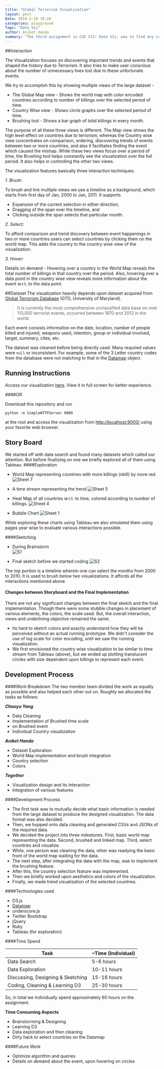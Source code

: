 ```yaml
---
title: "Global Terrorism Visualization"
layout: post
Date: 2014-2-10 10:20
categories: playground
Tags: "Data Viz"
author: Aniket Handa
summary: "The third assignment in CSE 512: Data Viz. was to find any compelling dataset and use interactions to aid exploration.."
---
```

##Interaction

The Visualization focuses on discovering important trends and events that shaped the history due to Terrorism. It also tries to make user conscious about the number of unnecessary lives lost due to these unfortunate events. 

We try to accomplish this by showing multiple views of the large dataset - 

* The Global Map view - Shows the world map with color encoded countries according to number of killings over the selected period of time. 
* Country Wise view - Shows circle graphs over the selected period of time. 
* Brushing tool - Shows a bar graph of total killings in every month.

The purpose of all these three views is different. The Map view shows the high level effect on countries due to terrorism, whereas the Country wise view concentrates on comparison, ordering, discovering trends of events between two or more countries, and also it facilitates finding the event which caused the mishap. While these two views focus over a period of time, the Brushing tool helps constantly see the visualization over the full period. It also helps in controlling the other two views.

The visualization features basically three interaction techniques:

_1. Brush:_ 

To brush and link multiple views we use a timeline as a background, which starts from first day of Jan, 2000 to Jan, 2011. It supports 

* Expansion of the current selection in either direction, 
* Dragging of the span over the timeline, and 
* Clicking outside the span selects that particular month.  

_2. Select:_

To afford comparison and trend discovery between event happenings in two or more countries users can select countries by clicking them on the world map. This adds the country to the country wise view of the visualization.


_3. Hover:_

Details on demand - Hovering over a country in the World Map reveals the total number of killings in that country over the period. Also, hovering over a data point in  the country wise view reveals more information about the event w.r.t. to the data point. 

##Dataset
The visualization heavily depends upon dataset acquired from [Global Terrorism Database](http://www.start.umd.edu/gtd) (GTD, University of Maryland). 
>It is currently the most comprehensive unclassified data base on over 113,000 terrorist events, occurred between 1970 and 2012 in the world.

Each event consists information on the date, location, number of people killed and injured, weapons used, intention, group or individual involved, target, summary, cites, etc.

The dataset was cleaned before being directly used. Many required values were `null` or inconsistent. For example, some of the 3 Letter country codes from the database were not matching to that in the [Datamap](http://datamaps.github.io/) object.


## Running Instructions

Access our visualization [here](http://cse512-14w.github.io/a3-chaoyu-aniket/). View it in full screen for better experience.

####OR 

Download this repository and run 

`python -m SimpleHTTPServer 9000` 

at the root and access the visualization from <http://localhost:9000/> using your favorite web browser. 


## Story Board

We started off with data search and found many datasets which called our attention. But before finalizing on one we briefly explored all of them using Tableau.
####Exploration 

* World Map representing countries with more killings (nkill) by more red.
![Sheet 7](https://raw.github.com/CSE512-14W/a3-chaoyu-aniket/master/images/tableau/Sheet%207.png)

* A time stream representing the trend
![Sheet 5](https://raw.github.com/CSE512-14W/a3-chaoyu-aniket/master/images/tableau/Sheet%205.png)

* Heat Map of all countries w.r.t. to time, colored according to number of killings.
![Sheet 4](https://raw.github.com/CSE512-14W/a3-chaoyu-aniket/master/images/tableau/Sheet%204.png)

* Bubble Chart
![Sheet 1](https://raw.github.com/CSE512-14W/a3-chaoyu-aniket/master/images/tableau/Sheet%201.png)

While exploring these charts using Tableau we also simulated them using pages year wise to evaluate various interactions possible.

####Sketching

* During Brainstorm  
![S1](https://raw.github.com/CSE512-14W/a3-chaoyu-aniket/master/images/sketch/s1.jpg)

* Final sketch before we started coding
![S2](https://raw.github.com/CSE512-14W/a3-chaoyu-aniket/master/images/sketch/s2.jpg)

The top portion is a timeline wherein one can select the months from 2000 to 2010. It is used to brush below two visualizations. It affords all the interactions mentioned above.   

#### Changes between Storyboard and the Final Implementation

There are not any significant changes between the final sketch and the final implementation. Though there were some stubble changes in placement of various elements, the colors, the scale used. But, the overall interaction, views and underlining objective remained the same.

* Its hard to sketch colors and exactly understand how they will be perceived without an actual running prototype. We didn't consider the use of log scale for color encoding, until we saw the running visualization.
* We first envisioned the country wise visualization to be similar to time stream from Tableau (above), but we ended up plotting translucent circles with size dependent upon killings to represent each event.

## Development Process

####Work Breakdown
The two member team divided the work as equally as possible and also helped each other out on. Roughly we allocated the tasks as follows:

**_Chaoyu Yang_**

* Data Cleaning
* Implementation of Brushed time scale
* on Brushed event
* Individual Country visualization 

**_Aniket Handa_**

* Dataset Exploration
* World Map implementation and brush integration
* Country selection
* Colors

**_Together_**

* Visualization design and its interaction
* Integration of various features

####Development Process

* The first task was to mutually decide what basic information is needed from the large dataset to produce the designed visualization. The data format was also decided.
* Then, we hopped onto data cleaning and generated CSVs and JSONs of the required data.
* We decided the project into three milestones. First, basic world map representing the data. Second, brushed and linked map. Third, select countries and visualize.
* While, one person was cleaning the data, other was readying the basic front of the world map waiting for the data.
* The next step, after integrating the data with the map, was to implement the brushing feature.
* After this, the country selection feature was implemented.
* Then we briefly worked upon aesthetics and colors of the visualization.
* Finally, we made trend visualization of the selected countries. 

####Technologies used
* D3.js
* [Datamap](http://datamaps.github.io/)
* underscore.js
* Twitter Bootstrap
* jQuery
* Ruby
* Tableau (for exploration)

####Time Spend

Task | ~Time (Individual) | 
------------ | -------------
Data Search | 5-6 hours
Data Exploration | 10-11 hours
Discussing, Designing & Sketching | 15-16 hours
Coding, Cleaning & Learning D3| 25-30 hours 

So, in total we individually spend approximately 60 hours on the assignment.

**Time Consuming Aspects**

- Brainstorming & Designing
- Learning D3
- Data exploration and then cleaning
- Dirty hack to select countries on the Datamap

####Future Work
- Optimize algorithm and queries
- Details on demand about the event, upon hovering on circles